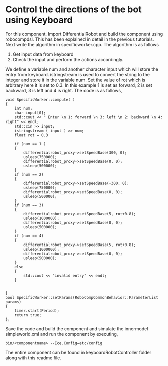 # Control the directions of the bot using Keyboard

For this component. Import DifferentialRobot and build the component using robocompdsl. This has been explained in detail in the previous tutorials. Next write the algorithm in specificworker.cpp. The algorithm is as follows

1. Get input data from keyboard
2. Check the input and perform the actions accordingly.

We define a variable num and another character input which will store the entry from keyboard. istringstream is used to convert the string to the integer and store it in the variable num. Set the value of rot which is arbitrary here it is set to 0.3. In this example 1 is set as forward, 2 is set backward, 3 is left and 4 is right. The code is as follows,

```
void SpecificWorker::compute( )
{
	int num;
	char input[0];
	std::cout << " Enter \n 1: forward \n 3: left \n 2: backward \n 4: right" << endl;
	std::cin >> input;
	istringstream ( input ) >> num;
	float rot = 0.3

	if (num == 1 )
	{
		differentialrobot_proxy->setSpeedBase(300, 0);
		usleep(750000);
		differentialrobot_proxy->setSpeedBase(0, 0);
		usleep(500000);
	}
	if (num == 2)
	{
		differentialrobot_proxy->setSpeedBase(-300, 0);
		usleep(750000);
		differentialrobot_proxy->setSpeedBase(0, 0);
		usleep(500000);
	}
	if (num == 3)
	{
		differentialrobot_proxy->setSpeedBase(5, rot+0.8);
		usleep(1000000);
		differentialrobot_proxy->setSpeedBase(0, 0);
		usleep(500000);
	}
	if (num == 4)
	{
		differentialrobot_proxy->setSpeedBase(5, rot+0.8);
		usleep(1000000);
		differentialrobot_proxy->setSpeedBase(0, 0);
		usleep(500000);
	}
	else
	{
		std::cout << "invalid entry" << endl;
	}


}
bool SpecificWorker::setParams(RoboCompCommonBehavior::ParameterList params)
{
	timer.start(Period);
	return true;
};
```
Save the code and build the component and simulate the innermodel simpleworld.xml and run the component by executing,

	bin/<componentname> --Ice.Config=etc/config

The entire component can be found in keyboardRobotController folder along with this readme file.
